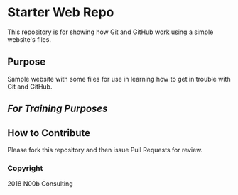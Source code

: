 # Starter Web Repo

This repository is for showing how Git and GitHub work using a simple website's files.

## Purpose

Sample website with some files for use in learning how to get in trouble with Git and GitHub.

## ***For Training Purposes***

## How to Contribute

Please fork this repository and then issue Pull Requests for review.

### Copyright 

2018 N00b Consulting